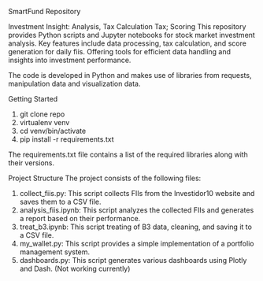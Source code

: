 SmartFund Repository

Investment Insight: Analysis, Tax Calculation Tax; Scoring  This repository provides Python scripts and Jupyter notebooks for stock market investment analysis. Key features include data processing, tax calculation, and score generation for daily fiis. Offering tools for efficient data handling and insights into investment performance.

The code is developed in Python and makes use of libraries from requests, manipulation data and visualization data.


Getting Started

1. git clone repo
2. virtualenv venv
3. cd venv/bin/activate
4. pip install -r requirements.txt

The requirements.txt file contains a list of the required libraries along with their versions.


Project Structure
The project consists of the following files:

1. collect_fiis.py: This script collects FIIs from the Investidor10 website and saves them to a CSV file.
2. analysis_fiis.ipynb: This script analyzes the collected FIIs and generates a report based on their performance.
3. treat_b3.ipynb: This script treating of B3 data, cleaning, and saving it to a CSV file.
4. my_wallet.py: This script provides a simple implementation of a portfolio management system.
5. dashboards.py: This script generates various dashboards using Plotly and Dash. (Not working currently)
